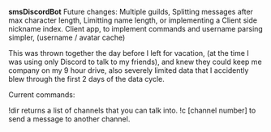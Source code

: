 **smsDiscordBot**
Future changes:
  Multiple guilds,
  Splitting messages after max character length,
  Limitting name length, or implementing a Client side nickname index. 
  Client app, to implement commands and username parsing simpler, (username / avatar cache) 

This was thrown together the day before I left for vacation, (at the time I was using only Discord to talk to my friends), and knew they could keep me company on my 9 hour drive, also severely limited data that I accidently blew through the first 2 days of the data cycle. 

Current commands: 

!dir returns a list of channels that you can talk into.
!c [channel number] to send a message to another channel.
